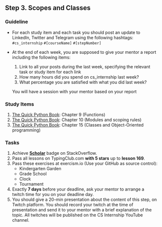 ## Step 3. Scopes and Classes

### Guideline

- For each study item and each task you should post an update to LinkedIn, Twitter and Telegram using the following hashtags:
`#cs_internship`
`#[courseName]`
`#[stepNumber]`

- At the end of each week, you are supposed to give your mentor a report including the following items:
  1. Link to all your posts during the last week, specifying the relevant task or study item for each link
  2. How many hours did you spend on cs_internship last week?
  3. What percentage you are satisfied with what you did last week?
  
  You will have a session with your mentor based on your report
  
  
### Study Items

  1. [The Quick Python Book](README.md): Chapter 9 (Functions)
  2. [The Quick Python Book](README.md): Chapter 10 (Modules and scoping rules)
  3. [The Quick Python Book](README.md): Chapter 15 (Classes and Object-Oriented programming)

  
  
### Tasks

  1. Achieve [**Scholar**](https://stackoverflow.com/help/badges/10/scholar) badge on StackOverflow.
  2. Pass all lessons on TypingClub.com **with 5 stars** up to **lesson 169**.
  3. Pass these exercises at exercism.io (Use your GitHub as source control):
      - Kindergarten Garden
      - Grade School
      - Clock
      - Tournament
  4. Exactly **7 days** before your deadline, ask your mentor to arrange a twitch time for you on your deadline day.
  5. You should give a 20-min presentation about the content of this step, on Twitch platform. You should record your twitch at the time of presentation and send it to your mentor with a brief explanation of the topic. All twitches will be published on the CS Internship YouTube channel.

